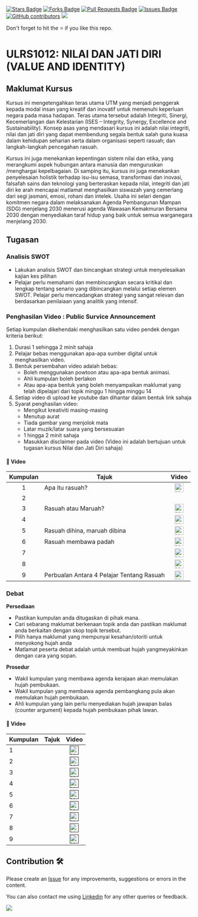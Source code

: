 <a href="https://github.com/drshahizan/courses/stargazers"><img src="https://img.shields.io/github/stars/drshahizan/courses" alt="Stars Badge"/></a>
<a href="https://github.com/drshahizan/courses/network/members"><img src="https://img.shields.io/github/forks/drshahizan/courses" alt="Forks Badge"/></a>
<a href="https://github.com/drshahizan/courses/pulls"><img src="https://img.shields.io/github/issues-pr/drshahizan/courses" alt="Pull Requests Badge"/></a>
<a href="https://github.com/drshahizan/courses/issues"><img src="https://img.shields.io/github/issues/drshahizan/courses" alt="Issues Badge"/></a>
<a href="https://github.com/drshahizan/courses/graphs/contributors"><img alt="GitHub contributors" src="https://img.shields.io/github/contributors/drshahizan/courses?color=2b9348"></a>
![](https://visitor-badge.glitch.me/badge?page_id=drshahizan/courses)

Don't forget to hit the :star: if you like this repo.

# ULRS1012: NILAI DAN JATI DIRI (VALUE AND IDENTITY)

## Maklumat Kursus
Kursus ini mengetengahkan teras utama UTM yang menjadi penggerak kepada modal insan yang kreatif dan inovatif untuk memenuhi keperluan negara pada masa hadapan. Teras utama tersebut adalah Integriti, Sinergi, Kecemerlangan dan Kelestarian (ISES – Integrity, Synergy, Excellence and Sustainability). Konsep asas yang mendasari kursus ini adalah nilai integriti, nilai dan jati diri yang dapat membendung segala bentuk salah guna kuasa dalam kehidupan seharian serta dalam organisasi seperti rasuah; dan langkah-langkah pencegahan rasuah.

Kursus ini juga menekankan kepentingan sistem nilai dan etika, yang merangkumi aspek hubungan antara manusia dan menguruskan /menghargai kepelbagaian. Di samping itu, kursus ini juga menekankan penyelesaian holistik terhadap isu-isu semasa, transformasi dan inovasi, falsafah sains dan teknologi yang berteraskan kepada nilai, integriti dan jati diri ke arah mencapai matlamat menghasilkan siswazah yang cemerlang dari segi jasmani, emosi, rohani dan intelek. Usaha ini selari dengan komitmen negara dalam melaksanakan Agenda Pembangunan Mampan (SDG) menjelang 2030 menerusi agenda Wawasan Kemakmuran Bersama 2030 dengan menyediakan taraf hidup yang baik untuk semua warganegara menjelang 2030.

## Tugasan

### Analisis SWOT
- Lakukan analisis SWOT dan bincangkan strategi untuk menyelesaikan kajian kes pilihan 
- Pelajar perlu memahami dan membincangkan secara kritikal dan lengkap tentang senario yang dibincangkan melalui setiap elemen SWOT. Pelajar perlu mencadangkan strategi yang sangat relevan dan berdasarkan penilaiaan yang analitik yang intensif.

### Penghasilan Video : Public Survice Announcement 
Setiap kumpulan dikehendaki menghasilkan satu video pendek dengan kriteria berikut: 
1. Durasi 1 sehingga 2 minit sahaja 
2. Pelajar bebas menggunakan apa-apa sumber digital untuk menghasilkan video. 
3. Bentuk persembahan video adalah bebas: 
    - Boleh menggunakan powtoon atau apa-apa bentuk animasi. 
    - Ahli kumpulan boleh berlakon 
    - Atau apa-apa bentuk yang boleh menyampaikan maklumat yang telah dipelajari dari topik minggu 1 hingga minggu 14 
5. Setiap video di upload ke youtube dan dihantar dalam bentuk link sahaja 
6. Syarat penghasilan video: 
    - Mengikut kreativiti masing-masing 
    - Menutup aurat 
    - Tiada gambar yang menjolok mata 
    - Latar muzik/latar suara yang bersesuaian 
    - 1 hingga 2 minit sahaja 
    - Masukkan disclaimer pada video (Video ini adalah bertujuan untuk tugasan kursus Nilai dan Jati Diri sahaja)

#### 🌟 Video
| Kumpulan | Tajuk | Video |
| :-----: | ----- | :------: | 
| 1 | Apa itu rasuah? | <a href="https://youtu.be/4UhrcrsZS4A"><img src="https://cdn3.emoji.gg/emojis/YouTube.png" width="24px" height="24px" alt="YouTube"></a> |
| 2 |  |  |
| 3 | Rasuah atau Maruah? | <a href="https://youtu.be/UI7e545RmUE"><img src="https://cdn3.emoji.gg/emojis/YouTube.png" width="24px" height="24px" alt="YouTube"></a> |
| 4 |  | <a href="https://youtu.be/koTb9c51aiU"><img src="https://cdn3.emoji.gg/emojis/YouTube.png" width="24px" height="24px" alt="YouTube"></a> |
| 5 | Rasuah dihina, maruah dibina | <a href="https://youtu.be/nrhcbDZAqWU"><img src="https://cdn3.emoji.gg/emojis/YouTube.png" width="24px" height="24px" alt="YouTube"></a> |
| 6 | Rasuah membawa padah  | <a href="https://youtu.be/eeb850X8-00"><img src="https://cdn3.emoji.gg/emojis/YouTube.png" width="24px" height="24px" alt="YouTube"></a> |
| 7 |  | <a href="https://youtu.be/KHKhuaNE_2k"><img src="https://cdn3.emoji.gg/emojis/YouTube.png" width="24px" height="24px" alt="YouTube"></a> |
| 8 |  | <a href="https://youtu.be/jy2MCgrdjD4"><img src="https://cdn3.emoji.gg/emojis/YouTube.png" width="24px" height="24px" alt="YouTube"></a> |
| 9 | Perbualan Antara 4 Pelajar Tentang Rasuah | <a href="https://youtu.be/Q9PWCiWMnzU"><img src="https://cdn3.emoji.gg/emojis/YouTube.png" width="24px" height="24px" alt="YouTube"></a> |


### Debat

**Persediaan**
- Pastikan kumpulan anda ditugaskan di pihak mana.
- Cari sebarang maklumat berkenaan topik anda dan pastikan maklumat anda berkaitan dengan skop topik tersebut.
- Pilih hanya maklumat yang mempunyai kesahan/otoriti untuk menyokong hujah anda
- Matlamat peserta debat adalah untuk membuat hujah yangmeyakinkan dengan cara yang sopan.

**Prosedur**
- Wakil kumpulan yang membawa agenda kerajaan akan memulakan hujah pembukaan.
- Wakil kumpulan yang membawa agenda pembangkang pula akan memulakan hujah pembukaan.
- Ahli kumpulan yang lain perlu menyediakan hujah jawapan balas (counter argument) kepada hujah pembukaan pihak
lawan. 

#### 🌟 Video

| Kumpulan | Tajuk | Video |
| ----- | ----- | :------: | 
| 1 |  | <a href=""><img src="https://cdn3.emoji.gg/emojis/YouTube.png" width="24px" height="24px" alt="YouTube"></a> |
| 2 |  | <a href=""><img src="https://cdn3.emoji.gg/emojis/YouTube.png" width="24px" height="24px" alt="YouTube"></a> |
| 3 |  | <a href=""><img src="https://cdn3.emoji.gg/emojis/YouTube.png" width="24px" height="24px" alt="YouTube"></a> |
| 4 |  | <a href=""><img src="https://cdn3.emoji.gg/emojis/YouTube.png" width="24px" height="24px" alt="YouTube"></a> |
| 5 |  | <a href=""><img src="https://cdn3.emoji.gg/emojis/YouTube.png" width="24px" height="24px" alt="YouTube"></a> |
| 6 |  | <a href=""><img src="https://cdn3.emoji.gg/emojis/YouTube.png" width="24px" height="24px" alt="YouTube"></a> |
| 7 |  | <a href=""><img src="https://cdn3.emoji.gg/emojis/YouTube.png" width="24px" height="24px" alt="YouTube"></a> |
| 8 |  | <a href=""><img src="https://cdn3.emoji.gg/emojis/YouTube.png" width="24px" height="24px" alt="YouTube"></a> |
| 9 |  | <a href=""><img src="https://cdn3.emoji.gg/emojis/YouTube.png" width="24px" height="24px" alt="YouTube"></a> |

## Contribution 🛠️
Please create an [Issue](https://github.com/drshahizan/courses/issues) for any improvements, suggestions or errors in the content.

You can also contact me using [Linkedin](https://www.linkedin.com/in/drshahizan/) for any other queries or feedback.

![](https://visitor-badge.glitch.me/badge?page_id=drshahizan)
